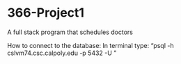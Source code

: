 # 366-Project1
A full stack program that schedules doctors


How to connect to the database:
In terminal type: “psql -h cslvm74.csc.calpoly.edu -p 5432 -U <username>”